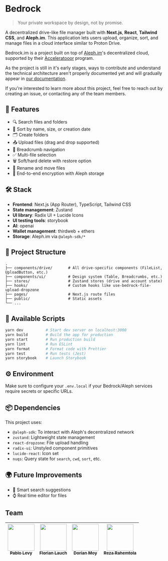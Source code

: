 # Bedrock

> Your private workspace by design, not by promise.

A decentralized drive-like file manager built with **Next.js**, **React**, **Tailwind CSS**, and **Aleph.im**. This application lets users upload, organize, sort, and manage files in a cloud interface similar to Proton Drive.

Bedrock.im is a project built on top of [Aleph.im](https://aleph.im)'s decentralized cloud, supported by their [Acceleratooor](https://www.twentysix.cloud/acceleratooor/) program.

As the project is still in it's early stages, ways to contribute and understand the technical architecture aren't properly documented yet and will gradually appear in [our documentation](https://docs.bedrock.im).

If you're interested to learn more about this project, feel free to reach out by creating an issue, or contacting any of the team members.


## 🚀 Features

- 🔍 Search files and folders
- 🧩 Sort by name, size, or creation date
- 🗂️ Create folders
- 📤 Upload files (drag and drop supported)
- 🧭 Breadcrumb navigation
- ✅ Multi-file selection
- 🗑️ Soft/hard delete with restore option
- 📝 Rename and move files
- 🔐 End-to-end encryption with Aleph storage

## 🛠️ Stack

- **Frontend**: Next.js (App Router), TypeScript, Tailwind CSS
- **State management**: Zustand
- **UI library**: Radix UI + Lucide Icons
- **UI testing tools**: storybook
- **AI**: openai
- **Wallet management**: thirdweb + ethers
- **Storage**: Aleph.im via `@aleph-sdk/*`

## 📁 Project Structure

```
.
├── components/drive/       # All drive-specific components (FileList, UploadButton, etc.)
├── components/ui/          # Design system (Table, Breadcrumbs, etc.)
├── stores/                 # Zustand stores (drive and account state)
├── hooks/                  # Custom hooks like use-bedrock-file-upload-dropzone
├── pages/                  # Next.js route files
├── public/                 # Static assets
└── ...
```

## 🧪 Available Scripts

```bash
yarn dev          # Start dev server on localhost:3000
yarn build        # Build the app for production
yarn start        # Run production build
yarn lint         # Run ESLint
yarn format       # Format code with Prettier
yarn test         # Run tests (Jest)
yarn storybook    # Launch Storybook
```

## ⚙️ Environment

Make sure to configure your `.env.local` if your Bedrock/Aleph services require secrets or specific URLs.

## 📦 Dependencies

This project uses:

- `@aleph-sdk`: To interact with Aleph's decentralized network
- `zustand`: Lightweight state management
- `react-dropzone`: File upload handling
- `radix-ui`: Unstyled component primitives
- `lucide-react`: Icon set
- `nuqs`: Query state for `search`, `cwd`, `sort`, etc.

## 🌍 Future Improvements

- 🧠 Smart search suggestions
- ⌚ Real time editor for files

## Team

| [<img src="https://github.com/chuipagro.png?size=85" width=85><br><sub>Pablo Levy</sub>](https://github.com/chuipagro) | [<img src="https://github.com/EdenComp.png?size=85" width=85><br><sub>Florian Lauch</sub>](https://github.com/EdenComp) | [<img src="https://github.com/Croos3r.png?size=85" width=85><br><sub>Dorian Moy</sub>](https://github.com/Croos3r) | [<img src="https://github.com/RezaRahemtola.png?size=85" width=85><br><sub>Reza Rahemtola</sub>](https://github.com/RezaRahemtola)
|:---:|:---:|:---:|:---:|
